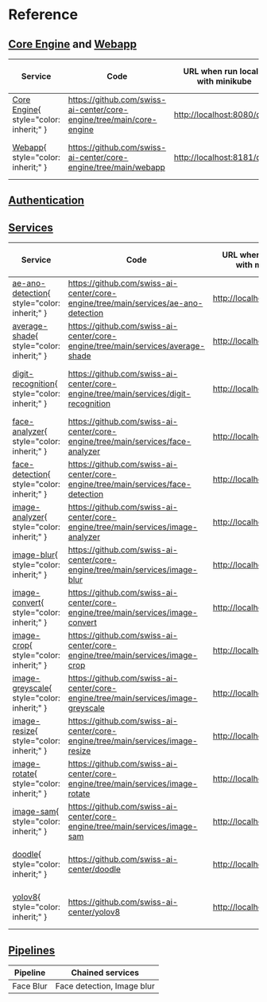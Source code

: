 # Reference

## [Core Engine](core-engine.md) and [Webapp](webapp.md)

| Service                                           | Code                                                      | URL when run locally with minikube    | URL when deployed on Fribourg's Kubernetes            |
| ------------------------------------------------- | --------------------------------------------------------- | ------------------------------------- | ----------------------------------------------------- |
| [Core Engine](./core-engine.md){ style="color: inherit;" }  | <https://github.com/swiss-ai-center/core-engine/tree/main/core-engine>   | <http://localhost:8080/docs>          | <https://engine-swiss-ai-center.kube.isc.heia-fr.ch/docs>    |
| [Webapp](./webapp.md){ style="color: inherit;" }  | <https://github.com/swiss-ai-center/core-engine/tree/main/webapp>   | <http://localhost:8181/docs>          | <https://webapp-swiss-ai-center.kube.isc.heia-fr.ch/docs>    |

## [Authentication](./auth.md)

## [Services](./service.md)

| Service                                                                   | Code                                                                          | URL when run locally with minikube    | URL when deployed on Fribourg's Kubernetes                    |
| ------------------------------------------------------------------------- | ----------------------------------------------------------------------------- | ------------------------------------- | ------------------------------------------------------------- |
| [ae-ano-detection](./ae-ano-detection.md){ style="color: inherit;" }      | <https://github.com/swiss-ai-center/core-engine/tree/main/services/ae-ano-detection>    | <http://localhost:8282/docs>          | <https://ae-ano-detection-swiss-ai-center.kube.isc.heia-fr.ch/docs>  |
| [average-shade](./average-shade.md){ style="color: inherit;" }            | <https://github.com/swiss-ai-center/core-engine/tree/main/services/average-shade>       | <http://localhost:8383/docs>          | <https://average-shade-swiss-ai-center.kube.isc.heia-fr.ch/docs>     |
| [digit-recognition](./digit-recognition.md){ style="color: inherit;" }    | <https://github.com/swiss-ai-center/core-engine/tree/main/services/digit-recognition>   | <http://localhost:8484/docs>          | <https://digit-recognition-swiss-ai-center.kube.isc.heia-fr.ch/docs> |
| [face-analyzer](./face-analyzer.md){ style="color: inherit;" }            | <https://github.com/swiss-ai-center/core-engine/tree/main/services/face-analyzer>       | <http://localhost:8585/docs>          | <https://face-analyzer-swiss-ai-center.kube.isc.heia-fr.ch/docs>     |
| [face-detection](./face-detection.md){ style="color: inherit;" }          | <https://github.com/swiss-ai-center/core-engine/tree/main/services/face-detection>      | <http://localhost:8686/docs>          | <https://face-detection-swiss-ai-center.kube.isc.heia-fr.ch/docs>    |
| [image-analyzer](./image-analyzer.md){ style="color: inherit;" }          | <https://github.com/swiss-ai-center/core-engine/tree/main/services/image-analyzer>      | <http://localhost:8787/docs>          | <https://image-analyzer-swiss-ai-center.kube.isc.heia-fr.ch/docs>    |
| [image-blur](./image-blur.md){ style="color: inherit;" }          | <https://github.com/swiss-ai-center/core-engine/tree/main/services/image-blur>      | <http://localhost:8888/docs>          | <https://image-blur-swiss-ai-center.kube.isc.heia-fr.ch/docs>    |
| [image-convert](./image-convert.md){ style="color: inherit;" }          | <https://github.com/swiss-ai-center/core-engine/tree/main/services/image-convert>      | <http://localhost:8989/docs>          | <https://image-convert-swiss-ai-center.kube.isc.heia-fr.ch/docs>    |
| [image-crop](./image-crop.md){ style="color: inherit;" }          | <https://github.com/swiss-ai-center/core-engine/tree/main/services/image-crop>      | <http://localhost:9090/docs>          | <https://image-crop-swiss-ai-center.kube.isc.heia-fr.ch/docs>    |
| [image-greyscale](./image-greyscale.md){ style="color: inherit;" }          | <https://github.com/swiss-ai-center/core-engine/tree/main/services/image-greyscale>      | <http://localhost:9191/docs>          | <https://image-greyscale-swiss-ai-center.kube.isc.heia-fr.ch/docs>    |
| [image-resize](./image-resize.md){ style="color: inherit;" }          | <https://github.com/swiss-ai-center/core-engine/tree/main/services/image-resize>      | <http://localhost:9292/docs>          | <https://image-resize-swiss-ai-center.kube.isc.heia-fr.ch/docs>    |
| [image-rotate](./image-rotate.md){ style="color: inherit;" }          | <https://github.com/swiss-ai-center/core-engine/tree/main/services/image-rotate>      | <http://localhost:9393/docs>          | <https://image-rotate-swiss-ai-center.kube.isc.heia-fr.ch/docs>    |
| [image-sam](./image-sam.md){ style="color: inherit;" }          | <https://github.com/swiss-ai-center/core-engine/tree/main/services/image-sam>      | <http://localhost:9494/docs>          | <https://image-sam-swiss-ai-center.kube.isc.heia-fr.ch/docs>    |
| [doodle](./doodle.md){ style="color: inherit;" }          | <https://github.com/swiss-ai-center/doodle>      | <http://localhost:9595/docs>          | <https://doodle-swiss-ai-center.kube.isc.heia-fr.ch/docs>    |
| [yolov8](./yolov8.md){ style="color: inherit;" }          | <https://github.com/swiss-ai-center/yolov8>      | <http://localhost:9595/docs>          | <https://yolov8-swiss-ai-center.kube.isc.heia-fr.ch/docs>    |

## [Pipelines](./pipeline.md)

| Pipeline                                                                  | Chained services                                                              |
| ------------------------------------------------------------------------- | ----------------------------------------------------------------------------- |
| Face Blur                                                                 | Face detection, Image blur                                                    |
